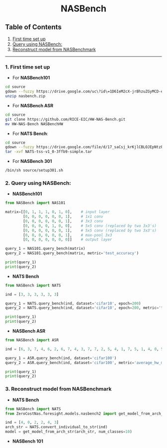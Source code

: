 <div align='center'>

# NASBench

</div>

## Table of Contents
1. [First time set up](#1-first-time-set-up)
2. [Query using NASBench:](#2-query-using-nasbench)
3. [Reconstruct model from NASBenchmark](#3-reconstruct-model-from-nasbenchmark)

-----

###  1. First time set up
- For **NASBench101**
```bash
cd source  
gdown --fuzzy https://drive.google.com/uc\?id\=1D6IeM2cX-jrBhzuZGyMCD-emEXm6ndDW
unzip nasbench.zip
```
- For **NASBench ASR**
```bash
cd source 
git clone https://github.com/RICE-EIC/HW-NAS-Bench.git
mv HW-NAS-Bench NASBenchHW
```
- For **NATS Bench**: 
```bash
cd source
gdown --fuzzy https://drive.google.com/file/d/17_saCsj_krKjlCBLOJEpNtzPXArMCqxU/view
tar -xvf NATS-tss-v1_0-3ffb9-simple.tar
```

- For **NASBench 301**
```bash
/bin/sh source/setup301.sh
```

### 2. Query using NASBench:
- **NASBench101**
```python
from NASBench import NAS101

matrix=[[0, 1, 1, 1, 0, 1, 0],    # input layer
        [0, 0, 0, 0, 0, 0, 1],    # 1x1 conv
        [0, 0, 0, 0, 0, 0, 1],    # 3x3 conv
        [0, 0, 0, 0, 1, 0, 0],    # 5x5 conv (replaced by two 3x3's)
        [0, 0, 0, 0, 0, 0, 1],    # 5x5 conv (replaced by two 3x3's)
        [0, 0, 0, 0, 0, 0, 1],    # max-pool 3x3
        [0, 0, 0, 0, 0, 0, 0]]    # output layer

query_1 = NAS101.query_bench(matrix) 
query_2 = NAS101.query_bench(matrix, metric='test_accuracy')

print(query_1)
print(query_2)
```
- **NATS Bench**
```python
from NASBench import NATS

ind = [3, 3, 3, 3, 3, 3]

query_1 = NATS.query_bench(ind, dataset='cifar10', epoch=200)
query_2 = NATS.query_bench(ind, dataset='cifar10', epoch=200, metric='test-accuracy')

print(query_1)
print(query_2)
```
- **NASBench ASR**
```python
from NASBench import ASR 

ind = [6, 3, 7, 4, 6, 2, 6, 7, 4, 3, 7, 7, 2, 5, 4, 1, 7, 5, 1, 4, 0, 5]

query_1 = ASR.query_bench(ind, dataset='cifar100')
query_2 = ASR.query_bench(ind, dataset='cifar100', metric='average_hw_metric')

print(query_1)
print(query_2)
```
### 3. Reconstruct model from NASBenchmark
- **NATS Bench**
```python
from NASBench import NATS
from ZeroCostNas.foresight.models.nasbench2 import get_model_from_arch_str

ind = [4, 0, 2, 2, 4, 3]
arch_str = NATS.convert_individual_to_str(ind)
model = get_model_from_arch_str(arch_str, num_classes=10)
```

- **NASBench 101**
```python

```